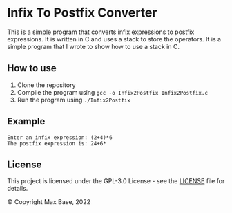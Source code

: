 # Infix To Postfix Converter

This is a simple program that converts infix expressions to postfix expressions. It is written in C and uses a stack to store the operators. It is a simple program that I wrote to show how to use a stack in C.

## How to use

1. Clone the repository
2. Compile the program using `gcc -o Infix2Postfix Infix2Postfix.c`
3. Run the program using `./Infix2Postfix`

## Example

```
Enter an infix expression: (2+4)*6
The postfix expression is: 24+6*
```

## License

This project is licensed under the GPL-3.0 License - see the [LICENSE](LICENSE) file for details.

© Copyright Max Base, 2022
